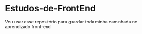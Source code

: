 # Estudos-de-FrontEnd
 Vou usar esse repositório para guardar toda minha caminhada no aprendizado front-end
